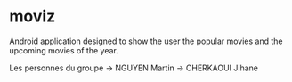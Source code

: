 # moviz
Android application designed to show the user the popular movies and the upcoming movies of the year.

Les personnes du groupe
-> NGUYEN Martin
-> CHERKAOUI Jihane

